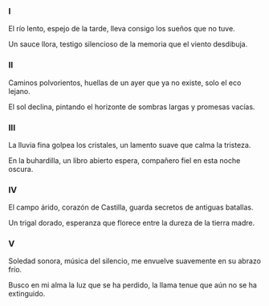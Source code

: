### I

El río lento,
espejo de la tarde,
lleva consigo
los sueños que no tuve.

Un sauce llora,
testigo silencioso
de la memoria
que el viento desdibuja.

### II

Caminos polvorientos,
huellas de un ayer
que ya no existe,
solo el eco lejano.

El sol declina,
pintando el horizonte
de sombras largas
y promesas vacías.

### III

La lluvia fina
golpea los cristales,
un lamento suave
que calma la tristeza.

En la buhardilla,
un libro abierto espera,
compañero fiel
en esta noche oscura.

### IV

El campo árido,
corazón de Castilla,
guarda secretos
de antiguas batallas.

Un trigal dorado,
esperanza que florece
entre la dureza
de la tierra madre.

### V

Soledad sonora,
música del silencio,
me envuelve suavemente
en su abrazo frío.

Busco en mi alma
la luz que se ha perdido,
la llama tenue
que aún no se ha extinguido.
